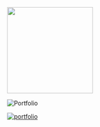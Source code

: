 <div alighn='center'>
<img src="https://media.giphy.com/media/Qo2dupDib32rkTY4hX/giphy.gif" width="200"/>
</div>

![Portfolio](https://user-images.githubusercontent.com/91826635/211095023-7b970b1f-ce23-46c7-bc20-0d070c4fdb0e.png)

<im/>
<a href='https://bogdan-mykhailov.github.io/myPortfolio/' rel='nofollow'>
<img src="https://img.shields.io/badge/Portfolio_link-4e93e6?style=for-the-badge&logo=Portfolio&logoColor=black" alt="portfolio">
</a>
